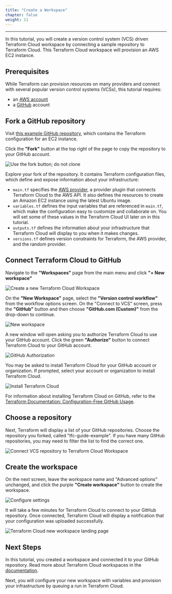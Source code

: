 ```yaml
---
title: "Create a Workspace"
chapter: false
weight: 11
---
```

---

In this tutorial, you will create a version control system (VCS) driven Terraform Cloud workspace by connecting a sample repository to Terraform Cloud. This Terraform Cloud workspace will provision an AWS EC2 instance.

## Prerequisites

While Terraform can provision resources on many providers and connect with several popular version control systems (VCSs), this tutorial requires:

- an [AWS account](https://aws.amazon.com/)
- a [GitHub](https://github.com/) account

## Fork a GitHub repository

Visit [this example GitHub repository](https://github.com/hashicorp/tfc-guide-example), which contains the Terraform configuration for an EC2 instance.

Click the **"Fork"** button at the top right of the page to copy the repository to your GitHub account.

![Use the fork button; do not clone](/images/hashicorp/terraform/cloud/fork.png)

Explore your fork of the repository. It contains Terraform configuration files, which define and expose information about your infrastructure:

- `main.tf` specifies the [AWS provider](https://registry.terraform.io/providers/hashicorp/aws/latest), a provider plugin that connects Terraform Cloud to the AWS API. It also defines the resources to create an Amazon EC2 instance using the latest Ubuntu image.
- `variables.tf` defines the input variables that are referenced in `main.tf`, which make the configuration easy to customize and collaborate on. You will set some of these values in the Terraform Cloud UI later on in this tutorial.
- `outputs.tf` defines the information about your infrastructure that Terraform Cloud will display to you when it makes changes.
- `versions.tf` defines version constraints for Terraform, the AWS provider, and the random provider.

## Connect Terraform Cloud to GitHub

Navigate to the **"Workspaces"** page from the main menu and click **"+ New workspace"**

![Create a new Terraform Cloud Workspace](/images/hashicorp/terraform/tfc_hashicorp-training_create_workspace.png)

On the **"New Workspace"** page, select the **"Version control workflow"** from the workflow options screen. On the "Connect to VCS" screen, press the **"GitHub"** button and then choose **"GitHub.com (Custom)"** from the drop-down to continue.

![New workspace](/images/hashicorp/terraform/cloud/connect-workspace-to-vcs.png)

A new window will open asking you to authorize Terraform Cloud to use your GitHub account. Click the green **"Authorize"** button to connect Terraform Cloud to your GitHub account.

![GitHub Authorization](/images/hashicorp/terraform/cloud/authorize-github.png)

You may be asked to install Terraform Cloud for your GitHub account or organization. If prompted, select your account or organization to install Terraform Cloud.

![Install Terraform Cloud](/images/hashicorp/terraform/cloud/install-terraform-cloud.png)

For information about installing Terraform Cloud on GitHub, refer to the [Terraform Documentation: Configuration-Free GitHub Usage](https://www.terraform.io/docs/cloud/vcs/github-app.html#installing).

## Choose a repository

Next, Terraform will display a list of your GitHub repositories. Choose the repository you forked, called "tfc-guide-example". If you have many GitHub repositories, you may need to filter the list to find the correct one.

![Connect VCS repository to Terraform Cloud Workspace](/images/hashicorp/terraform/tfc_hashicorp-training_workspaces_connect_tfc_guide_example_repository.png)

## Create the workspace

On the next screen, leave the workspace name and "Advanced options" unchanged, and click the purple **"Create workspace"** button to create the workspace.

![Configure settings](/images/hashicorp/terraform/cloud/configure-settings.png)

It will take a few minutes for Terraform Cloud to connect to your GitHub repository. Once connected, Terraform Cloud will display a notification that your configuration was uploaded successfully.

![Terraform Cloud new workspace landing page](/images/hashicorp/terraform/tfc_hashicorp-training_workspaces_tfc-guide-example_new_workspace.png)

## Next Steps

In this tutorial, you created a workspace and connected it to your GitHub repository. Read more about Terraform Cloud workspaces in the [documentation](https://www.terraform.io/docs/cloud/workspaces/index.html).

Next, you will configure your new workspace with variables and provision your infrastructure by queuing a run in Terraform Cloud.
